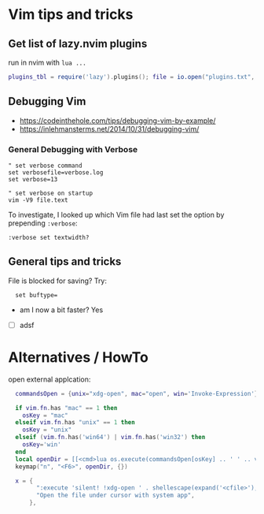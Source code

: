 # Vim tips and tricks

## Get list of lazy.nvim plugins

run in nvim with `lua ...`

```lua
plugins_tbl = require('lazy').plugins(); file = io.open("plugins.txt", "a"); io.output(file) for k, v in pairs(plugins_tbl) do io.write(v[1], '\n') end; io.close(file)
```

## Debugging Vim

- https://codeinthehole.com/tips/debugging-vim-by-example/
- https://inlehmansterms.net/2014/10/31/debugging-vim/

### General Debugging with Verbose

```vim
" set verbose command
set verbosefile=verbose.log
set verbose=13

" set verbose on startup
vim -V9 file.text
```

To investigate, I looked up which Vim file had last set the option by prepending `:verbose`:

```vim
:verbose set textwidth?
```

## General tips and tricks

File is blocked for saving? Try:

```viml
  set buftype=
```

- am I now a bit faster? Yes

- [ ] adsf

# Alternatives / HowTo

open external applcation:

```lua
  commandsOpen = {unix="xdg-open", mac="open", win='Invoke-Expression'}

  if vim.fn.has "mac" == 1 then
    osKey = "mac"
  elseif vim.fn.has "unix" == 1 then
    osKey = "unix"
  elseif (vim.fn.has('win64') | vim.fn.has('win32') then
    osKey='win'
  end
  local openDir = [[<cmd>lua os.execute(commandsOpen[osKey] .. ' ' .. vim.fn.shellescape(vim.fn.fnamemodify(vim.fn.expand('<sfile>'), ':p'))); vim.cmd "redraw!"<cr>]]
  keymap("n", "<F6>", openDir, {})

  x = {
        ":execute 'silent! !xdg-open ' . shellescape(expand('<cfile>'), 1)<CR>",
        "Open the file under cursor with system app",
      },

```
